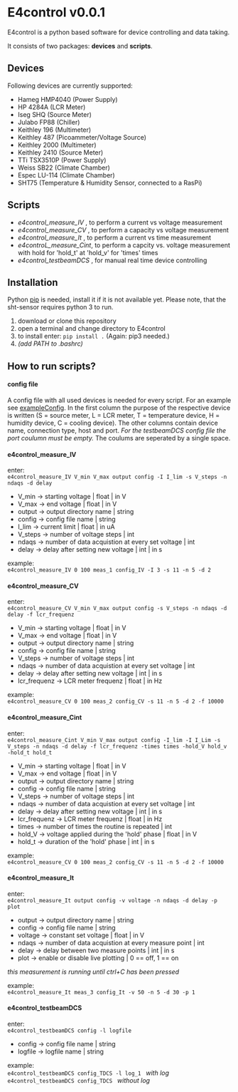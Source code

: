 # E4control v0.0.1
E4control is a python based software for device controlling and data taking.

It consists of two packages: **devices** and **scripts**.

## Devices
Following devices are currently supported:
- Hameg HMP4040 (Power Supply)
- HP 4284A (LCR Meter)
- Iseg SHQ (Source Meter)
- Julabo FP88 (Chiller)
- Keithley 196 (Multimeter)
- Keithley 487 (Picoammeter/Voltage Source)
- Keithley 2000 (Multimeter)
- Keithley 2410 (Source Meter)
- TTi TSX3510P (Power Supply)
- Weiss SB22 (Climate Chamber)
- Espec LU-114 (Climate Chamber)
- SHT75 (Temperature & Humidity Sensor, connected to a RasPi)

## Scripts
- *e4control_measure_IV* , to perform a current vs voltage measurement
- *e4control_measure_CV* , to perform a capacity vs voltage measurement
- *e4control_measure_It* , to perform a current vs time measurement
- *e4controL_measure_Cint*, to perform a capcity vs. voltage measurement with hold for 'hold_t' at 'hold_v' for 'times' times
- *e4control_testbeamDCS* , for manual real time device controlling


## Installation
Python [pip](https://pypi.python.org/pypi/pip) is needed, install it if it is not available yet. Please note, that the sht-sensor requires python 3 to run.
1. download or clone this repository
2. open a terminal and change directory to E4control
3. to install enter: `pip install .` (Again: pip3 needed.)
4. *(add PATH to .bashrc)*

## How to run scripts?
#### config file
A config file with all used devices is needed for every script. For an example see [exampleConfig](https://github.com/sdungs/E4control/blob/master/exampleConfig).
In the first column the purpose of the respective device is written (S = source meter, L = LCR meter, T = temperature device, H = humidity device, C = cooling device). The other columns contain device name, connection type, host and port. *For the testbeamDCS config file the port coulumn must be empty.* The coulums are seperated by a single space.

#### e4control_measure_IV
enter:  
`e4control_measure_IV V_min V_max output config -I I_lim -s V_steps -n ndaqs -d delay `

- V_min   -> starting voltage | float | in V
- V_max   -> end voltage | float | in V
- output  -> output directory name | string
- config  -> config file name | string
- I_lim   -> current limit | float | in uA
- V_steps -> number of voltage steps | int
- ndaqs   -> number of data acquistion at every set voltage | int
- delay   -> delay after setting new voltage | int | in s

example:  
`e4control_measure_IV 0 100 meas_1 config_IV -I 3 -s 11 -n 5 -d 2 `

#### e4control_measure_CV
enter:  
`e4control_measure_CV V_min V_max output config -s V_steps -n ndaqs -d delay -f lcr_frequenz`

- V_min   -> starting voltage | float | in V
- V_max   -> end voltage | float | in V
- output  -> output directory name | string
- config  -> config file name | string
- V_steps -> number of voltage steps | int
- ndaqs   -> number of data acquistion at every set voltage | int
- delay   -> delay after setting new voltage | int | in s
- lcr_frequenz -> LCR meter frequenz | float | in Hz   

example:  
`e4control_measure_CV 0 100 meas_2 config_CV -s 11 -n 5 -d 2 -f 10000`

#### e4control_measure_Cint
enter:  
`e4control_measure_Cint V_min V_max output config -I_lim -I I_Lim -s V_steps -n ndaqs -d delay -f lcr_frequenz -times times
-hold_V hold_v -hold_t hold_t`

- V_min   -> starting voltage | float | in V
- V_max   -> end voltage | float | in V
- output  -> output directory name | string
- config  -> config file name | string
- V_steps -> number of voltage steps | int
- ndaqs   -> number of data acquistion at every set voltage | int
- delay   -> delay after setting new voltage | int | in s
- lcr_frequenz -> LCR meter frequenz | float | in Hz
- times -> number of times the routine is repeated | int
- hold_V -> voltage applied during the 'hold' phase | float | in V
- hold_t -> duration of the 'hold' phase | int | in s


example:  
`e4control_measure_CV 0 100 meas_2 config_CV -s 11 -n 5 -d 2 -f 10000`

#### e4control_measure_It
enter:  
`e4control_measure_It output config -v voltage -n ndaqs -d delay -p plot `

- output  -> output directory name | string
- config  -> config file name | string
- voltage -> constant set voltage | float | in V
- ndaqs   -> number of data acquistion at every measure point | int
- delay   -> delay between two measure points | int | in s
- plot    -> enable or disable live plotting | 0 == off, 1 == on

*this measurement is running until ctrl+C has been pressed*

example:  
`e4control_measure_It meas_3 config_It -v 50 -n 5 -d 30 -p 1`

#### e4control_testbeamDCS
enter:  
`e4control_testbeamDCS config -l logfile `

- config  -> config file name | string
- logfile -> logfile name | string

example:  
`e4control_testbeamDCS config_TDCS -l log_1 ` *with log*  
`e4control_testbeamDCS config_TDCS ` *without log*
